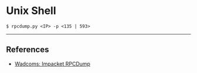# Unix Shell

```
$ rpcdump.py <IP> -p <135 | 593>
```

---
## References

- [Wadcoms: Impacket RPCDump](https://wadcoms.github.io/wadcoms/Impacket-RPCDump/)